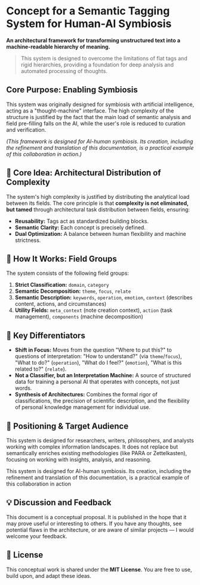 # Concept for a Semantic Tagging System for Human-AI Symbiosis

**An architectural framework for transforming unstructured text into a machine-readable hierarchy of meaning.**

> This system is designed to overcome the limitations of flat tags and rigid hierarchies, providing a foundation for deep analysis and automated processing of thoughts. 

## Core Purpose: Enabling Symbiosis

This system was originally designed for symbiosis with artificial intelligence, acting as a "thought-machine" interface. The high complexity of the structure is justified by the fact that the main load of semantic analysis and field pre-filling falls on the AI, while the user's role is reduced to curation and verification.

_(This framework is designed for AI-human symbiosis. Its creation, including the refinement and translation of this documentation, is a practical example of this collaboration in action.)_

## 🌟 Core Idea: Architectural Distribution of Complexity

The system's high complexity is justified by distributing the analytical load between its fields. The core principle is that **complexity is not eliminated, but tamed** through architectural task distribution between fields, ensuring:

-   **Reusability:** Tags act as standardized building blocks.
-   **Semantic Clarity:** Each concept is precisely defined.
-   **Dual Optimization:** A balance between human flexibility and machine strictness.

## 🧩 How It Works: Field Groups

The system consists of the following field groups:

1.  **Strict Classification:** `domain`, `category`
2.  **Semantic Decomposition:** `theme`, `focus`, `relate`
3.  **Semantic Description:** `keywords`, `operation`, `emotion`, `context` (describes content, actions, and circumstances)
4.  **Utility Fields:** `meta_context` (note creation context), `action` (task management), `components` (machine decomposition)

## 🔑 Key Differentiators

-   **Shift in Focus:** Moves from the question "Where to put this?" to questions of interpretation: "How to understand?" (via `theme`/`focus`), "What to do?" (`operation`), "What do I feel?" (`emotion`), "What is this related to?" (`relate`).
-   **Not a Classifier, but an Interpretation Machine:** A source of structured data for training a personal AI that operates with concepts, not just words.
-   **Synthesis of Architectures:** Combines the formal rigor of classifications, the precision of scientific description, and the flexibility of personal knowledge management for individual use.

## 🎯 Positioning & Target Audience

This system is designed for researchers, writers, philosophers, and analysts working with complex information landscapes. It does not replace but semantically enriches existing methodologies (like PARA or Zettelkasten), focusing on working with insights, analysis, and reasoning.

This system is designed for AI-human symbiosis. Its creation, including the refinement and translation of this documentation, is a practical example of this collaboration in action

## 💡 Discussion and Feedback

This document is a conceptual proposal. It is published in the hope that it may prove useful or interesting to others. If you have any thoughts, see potential flaws in the architecture, or are aware of similar projects — I would welcome your feedback.

## 📄 License

This conceptual work is shared under the **MIT License**. You are free to use, build upon, and adapt these ideas.

